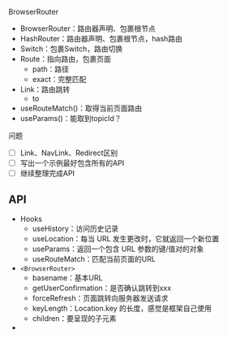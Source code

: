 BrowserRouter

- BrowserRouter：路由器声明、包裹根节点
- HashRouter：路由器声明、包裹根节点，hash路由
- Switch：包裹Switch，路由切换
- Route：指向路由，包裹页面
  - path：路径
  - exact：完整匹配
- Link：路由跳转
  - to
- useRouteMatch()：取得当前页面路由
- useParams()：能取到topicId？


问题
- [ ] Link、NavLink、Redirect区别
- [ ] 写出一个示例最好包含所有的API
- [ ] 继续整理完成API

## API
- Hooks
  - useHistory：访问历史记录
  - useLocation：每当 URL 发生更改时，它就返回一个新位置
  - useParams：返回一个包含 URL 参数的键/值对的对象
  - useRouteMatch：匹配当前页面的URL
- `<BrowserRouter>`
  - basename：基本URL
  - getUserConfirmation：是否确认跳转到xxx
  - forceRefresh：页面跳转向服务器发送请求
  - keyLength：Location.key 的长度，感觉是框架自己使用
  - children：要呈现的子元素
- 
